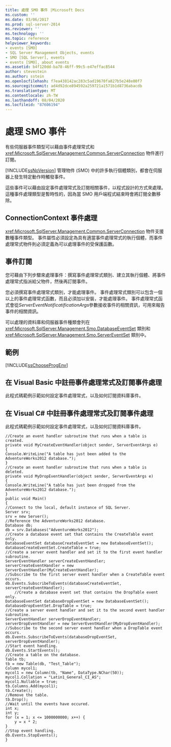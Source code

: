 ```yaml
---
title: 處理 SMO 事件 |Microsoft Docs
ms.custom: ''
ms.date: 03/06/2017
ms.prod: sql-server-2014
ms.reviewer: ''
ms.technology: ''
ms.topic: reference
helpviewer_keywords:
- events [SMO]
- SQL Server Management Objects, events
- SMO [SQL Server], events
- events [SMO], about events
ms.assetid: b4f120dd-ba78-46ff-99c5-e47effac8544
author: stevestein
ms.author: sstein
ms.openlocfilehash: f7ea438142ac283c5ad19670fa827b5e248e80f7
ms.sourcegitcommit: ad4d92dce894592a259721a1571b1d8736abacdb
ms.translationtype: MT
ms.contentlocale: zh-TW
ms.lasthandoff: 08/04/2020
ms.locfileid: "87606194"
---
```

# <a name="handling-smo-events"></a>處理 SMO 事件
  有些伺服器事件類型可以藉由事件處理常式和 <xref:Microsoft.SqlServer.Management.Common.ServerConnection> 物件進行訂閱。  
  
 [!INCLUDE[ssNoVersion](../../../includes/ssnoversion-md.md)] 管理物件 (SMO) 中的許多執行個體類別，都會在伺服器上發生特定動作時觸發事件。  
  
 這些事件可以藉由設定事件處理常式及訂閱相關事件，以程式設計的方式來處理。 這種事件處理類型是暫時性的，因為當 SMO 用戶端程式結束時會將訂閱全數移除。  
  
## <a name="connectioncontext-event-handling"></a>ConnectionContext 事件處理  
 <xref:Microsoft.SqlServer.Management.Common.ServerConnection> 物件支援數種事件類型。 事件屬性必須設定為具有適當事件處理常式的執行個體，而事件處理常式物件則必須定義為可以處理事件的受保護函數。  
  
## <a name="event-subscription"></a>事件訂閱  
 您可藉由下列步驟來處理事件：撰寫事件處理常式類別、建立其執行個體、將事件處理常式指派給父物件，然後再訂閱事件。  
  
 您必須撰寫事件處理常式類別，才能處理事件。 事件處理常式類別可以包含一個以上的事件處理常式函數，而且必須加以安裝，才能處理事件。 事件處理常式函式會從*ServerEventNotificatificationArgs*參數接收事件的相關資訊，可用來報告事件的相關資訊。  
  
 可以處理的資料庫和伺服器事件種類會列在 <xref:Microsoft.SqlServer.Management.Smo.DatabaseEventSet> 類別和 <xref:Microsoft.SqlServer.Management.Smo.ServerEventSet> 類別中。  
  
## <a name="example"></a>範例  
 [!INCLUDE[ssChooseProgEnv](../../../includes/sschooseprogenv-md.md)]  
  
## <a name="registering-event-handlers-and-subscribing-to-event-handling-in-visual-basic"></a>在 Visual Basic 中註冊事件處理常式及訂閱事件處理  
 此程式碼範例示範如何設定事件處理常式，以及如何訂閱資料庫事件。  
  
<!-- TODO: review snippet reference  [!CODE [SMO How to#SMO_VBEvents1](SMO How to#SMO_VBEvents1)]  -->  
  
## <a name="registering-event-handlers-and-subscribing-to-event-handling-in-visual-c"></a>在 Visual C# 中註冊事件處理常式及訂閱事件處理  
 此程式碼範例示範如何設定事件處理常式，以及如何訂閱資料庫事件。  
  
```  
//Create an event handler subroutine that runs when a table is created.   
private void MyCreateEventHandler(object sender, ServerEventArgs e)   
{   
Console.WriteLine("A table has just been added to the AdventureWorks2012 database.");   
}   
//Create an event handler subroutine that runs when a table is deleted.   
private void MyDropEventHandler(object sender, ServerEventArgs e)   
{   
Console.WriteLine("A table has just been dropped from the AdventureWorks2012 database.");   
}   
public void Main()   
{   
//Connect to the local, default instance of SQL Server.   
Server srv;   
srv = new Server();   
//Reference the AdventureWorks2012 database.   
Database db;   
db = srv.Databases("AdventureWorks2012");   
//Create a database event set that contains the CreateTable event only.   
DatabaseEventSet databaseCreateEventSet = new DatabaseEventSet();   
databaseCreateEventSet.CreateTable = true;   
//Create a server event handler and set it to the first event handler subroutine.   
ServerEventHandler serverCreateEventHandler;   
serverCreateEventHandler = new ServerEventHandler(MyCreateEventHandler);   
//Subscribe to the first server event handler when a CreateTable event occurs.   
db.Events.SubscribeToEvents(databaseCreateEventSet, serverCreateEventHandler);   
    //Create a database event set that contains the DropTable event only.   
DatabaseEventSet databaseDropEventSet = new DatabaseEventSet();   
databaseDropEventSet.DropTable = true;   
//Create a server event handler and set it to the second event handler subroutine.   
ServerEventHandler serverDropEventHandler;   
serverDropEventHandler = new ServerEventHandler(MyDropEventHandler);   
//Subscribe to the second server event handler when a DropTable event occurs.   
db.Events.SubscribeToEvents(databaseDropEventSet, serverDropEventHandler);   
//Start event handling.   
db.Events.StartEvents();   
//Create a table on the database.   
Table tb;   
tb = new Table(db, "Test_Table");   
Column mycol1;   
mycol1 = new Column(tb, "Name", DataType.NChar(50));   
mycol1.Collation = "Latin1_General_CI_AS";   
mycol1.Nullable = true;   
tb.Columns.Add(mycol1);   
tb.Create();   
//Remove the table.   
tb.Drop();   
//Wait until the events have occured.   
int x;   
int y;   
for (x = 1; x <= 1000000000; x++) {   
    y = x * 2;   
}   
//Stop event handling.   
db.Events.StopEvents();   
}  
```  
  
  
